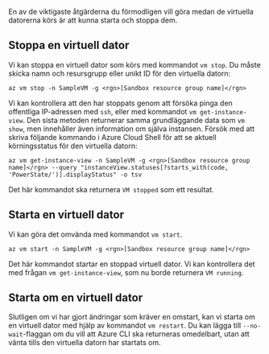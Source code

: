 En av de viktigaste åtgärderna du förmodligen vill göra medan de virtuella datorerna körs är att kunna starta och stoppa dem.

## <a name="stopping-a-vm"></a>Stoppa en virtuell dator

Vi kan stoppa en virtuell dator som körs med kommandot `vm stop`. Du måste skicka namn och resursgrupp eller unikt ID för den virtuella datorn:

```azurecli
az vm stop -n SampleVM -g <rgn>[Sandbox resource group name]</rgn>
```

Vi kan kontrollera att den har stoppats genom att försöka pinga den offentliga IP-adressen med `ssh`, eller med kommandot `vm get-instance-view`. Den sista metoden returnerar samma grundläggande data som `vm show`, men innehåller även information om själva instansen. Försök med att skriva följande kommando i Azure Cloud Shell för att se aktuell körningsstatus för den virtuella datorn:

```azurecli
az vm get-instance-view -n SampleVM -g <rgn>[Sandbox resource group name]</rgn> --query "instanceView.statuses[?starts_with(code, 'PowerState/')].displayStatus" -o tsv
```

Det här kommandot ska returnera `VM stopped` som ett resultat.

## <a name="starting-a-vm"></a>Starta en virtuell dator

Vi kan göra det omvända med kommandot `vm start`.

```azurecli
az vm start -n SampleVM -g <rgn>[Sandbox resource group name]</rgn>
```

Det här kommandot startar en stoppad virtuell dator. Vi kan kontrollera det med frågan `vm get-instance-view`, som nu borde returnera `VM running`.

## <a name="restarting-a-vm"></a>Starta om en virtuell dator

Slutligen om vi har gjort ändringar som kräver en omstart, kan vi starta om en virtuell dator med hjälp av kommandot `vm restart`. Du kan lägga till `--no-wait`-flaggan om du vill att Azure CLI ska returneras omedelbart, utan att vänta tills den virtuella datorn har startats om.

